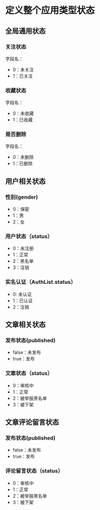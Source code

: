 # 定义整个应用类型状态
## 全局通用状态
### 关注状态
字段名：
 - 0：未关注
 - 1：已关注

### 收藏状态
字段名：
 - 0：未收藏
 - 1：已收藏
### 是否删除
字段名：
 - 0：未删除
 - 1：已删除 
 
## 用户相关状态
### 性别(gender)
 - 0：保密
 - 1：男
 - 2：女
### 用户状态（status）
 - 0：未注册        
 - 1：正常
 - 2：黑名单
 - 3：注销
 ### 实名认证（AuthList.status）
  - 0: 未认证
  - 1：已认证
  - 2：注销
 
 ## 文章相关状态
 ### 发布状态(published)
  - false：未发布
  - true：发布
 ### 文章状态（status）
  - 0：审核中        
  - 1：正常
  - 2：被举报黑名单
  - 3：被下架
 
 ## 文章评论留言状态
  ### 发布状态(published)
   - false：未发布
   - true：发布
  ### 评论留言状态（status）
   - 0：审核中        
   - 1：正常
   - 2：被举报黑名单
   - 3：被下架
  